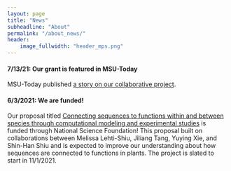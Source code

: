```yaml
---
layout: page
title: "News"
subheadline: "About"
permalink: "/about_news/"
header:
    image_fullwidth: "header_mps.png"
---
```


#### 7/13/21: Our grant is featured in MSU-Today

MSU-Today published [a story on our collaborative project](https://msutoday.msu.edu/news/2021/decoding-crop-genetics-with-artificial-intelligence). 

#### 6/3/2021: We are funded!

Our proposal titled [Connecting sequences to functions within and between species through computational modeling and experimental studies](https://www.nsf.gov/awardsearch/showAward?AWD_ID=2107215&HistoricalAwards=false) is funded through National Science Foundation! This proposal built on collaborations between Melissa Lehti-Shiu, Jiliang Tang, Yuying Xie, and Shin-Han Shiu and is expected to improve our understanding about how sequences are connected to functions in plants. The project is slated to start in 11/1/2021.


